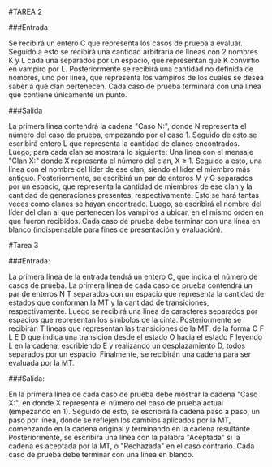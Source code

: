 #TAREA 2

###Entrada

Se recibirá un entero C que representa los casos de prueba a evaluar. Seguido a esto se
recibirá una cantidad arbitraria de líneas con 2 nombres K y L cada una separados por un espacio,
que representan que K convirtió en vampiro por L. Posteriormente se recibirá una cantidad no
definida de nombres, uno por línea, que representa los vampiros de los cuales se desea saber a qué
clan pertenecen. Cada caso de prueba terminará con una línea que contiene únicamente un punto.

###Salida

La primera línea contendrá la cadena "Caso N:", donde N representa el número del caso de
prueba, empezando por el caso 1. Seguido de esto se escribirá entero L que representa la cantidad
de clanes encontrados. Luego, para cada clan se mostrará lo siguiente: Una línea con el mensaje
"Clan X:" donde X representa el número del clan, X ≥ 1. Seguido a esto, una línea con el nombre
del líder de ese clan, siendo el líder el miembro más antiguo. Posteriormente, se escribirá un par de
enteros M y G separados por un espacio, que representa la cantidad de miembros de ese clan y la
cantidad de generaciones presentes, respectivamente. Esto se hará tantas veces como clanes se
hayan encontrado. Luego, se escribirá el nombre del líder del clan al que pertenecen los vampiros a
ubicar, en el mismo orden en que fueron recibidos. Cada caso de prueba debe terminar con una
línea en blanco (indispensable para fines de presentación y evaluación). 

#Tarea 3

###Entrada:

La primera línea de la entrada tendrá un entero C, que indica el número de
casos de prueba. La primera línea de cada caso de prueba contendrá un par de
enteros N T separados con un espacio que representa la cantidad de estados que
conforman la MT y la cantidad de transiciones, respectivamente. Luego se recibirá
una línea de caracteres separados por espacios que representan los símbolos de
la cinta. Posteriormente se recibirán T líneas que representan las transiciones de
la MT, de la forma O F L E D que indica una transición desde el estado O hacia el
estado F leyendo L en la cadena, escribiendo E y realizando un desplazamiento D,
todos separados por un espacio. Finalmente, se recibirán una cadena para ser
evaluada por la MT.

###Salida:

En la primera línea de cada caso de prueba debe mostrar la cadena "Caso
X:", en donde X representa el número del caso de prueba actual (empezando en
1). Seguido de esto, se escribirá la cadena paso a paso, un paso por línea, donde
se reflejen los cambios aplicados por la MT, comenzando en la cadena original y
terminando en la cadena resultante. Posteriormente, se escribirá una línea con la
palabra "Aceptada" si la cadena es aceptada por la MT, o "Rechazada" en el caso
contrario. Cada caso de prueba debe terminar con una línea en blanco.
